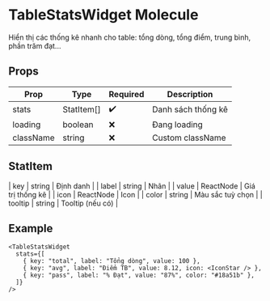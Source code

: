 # TableStatsWidget Molecule

Hiển thị các thống kê nhanh cho table: tổng dòng, tổng điểm, trung bình, phần trăm đạt...

## Props

| Prop      | Type        | Required | Description                            |
|-----------|-------------|----------|----------------------------------------|
| stats     | StatItem[]  | ✔️       | Danh sách thống kê                     |
| loading   | boolean     | ❌       | Đang loading                           |
| className | string      | ❌       | Custom className                       |

## StatItem

| key      | string      | Định danh           |
| label    | string      | Nhãn                |
| value    | ReactNode   | Giá trị thống kê    |
| icon     | ReactNode   | Icon                |
| color    | string      | Màu sắc tuỳ chọn    |
| tooltip  | string      | Tooltip (nếu có)    |

## Example

```tsx
<TableStatsWidget
  stats={[
    { key: "total", label: "Tổng dòng", value: 100 },
    { key: "avg", label: "Điểm TB", value: 8.12, icon: <IconStar /> },
    { key: "pass", label: "% Đạt", value: "87%", color: "#18a51b" },
  ]}
/>
